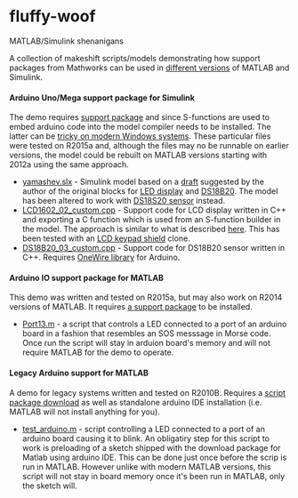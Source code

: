 # fluffy-woof
MATLAB/Simulink shenanigans

A collection of makeshift scripts/models demonstrating how support packages from Mathworks can be used in [different versions](http://www.mathworks.com/matlabcentral/answers/99769-is-arduino-supported-in-releases-prior-to-r2012a#answer_109117) of MATLAB and Simulink. 

#### Arduino Uno/Mega support package for Simulink
The demo requires [support package](http://www.mathworks.com/hardware-support/arduino-simulink.html) and since S-functions are used to embed arduino code into the model compiler needs to be installed. The latter can be [tricky on modern Windows systems](http://www.mathworks.com/matlabcentral/answers/95039-why-does-the-sdk-7-1-installation-fail-with-an-installation-failed-message-on-my-windows-system#answer_104391). These particular files were tested on R2015a and, although the files may no be runnable on earlier versions, the model could be rebuilt on MATLAB versions starting with 2012a using the same approach.

* [yamashev.slx](yamashev.slx) - Simulink model based on a [draft](http://www.mathworks.com/matlabcentral/mlc-downloads/downloads/submissions/52238/versions/1/screenshot.jpg) suggested by the author of the original blocks for [LED display](http://www.mathworks.com/matlabcentral/fileexchange/52238-arduino-lcd-library) and [DS18B20](http://www.mathworks.com/matlabcentral/fileexchange/52236-arduino-ds-library).  The model has been altered to work with [DS18S20 sensor](http://datasheets.maximintegrated.com/en/ds/DS18S20.pdf) instead.
* [LCD1602_02_custom.cpp](LCD1602_02_custom.cpp) - Support code for LCD display written in C++ and exporting a C function which is used from an S-function builder in the model. The approach is similar to what is described [here](http://mattbilsky.com/mediawiki/index.php?title=Servo_Block_Library_for_Simulink_Arduino_Target&printable=yes#How_it_Works). This has been tested with an [LCD keypad shield](http://www.dfrobot.com/wiki/index.php?title=Arduino_LCD_KeyPad_Shield_(SKU:_DFR0009)) clone. 
* [DS18B20_03_custom.cpp](DS18B20_03_custom.cpp) - Support code for DS18B20 sensor written in C++. Requires [OneWire library](http://www.pjrc.com/teensy/td_libs_OneWire.html) for Arduino.


#### Arduino IO support package for MATLAB
This demo was written and tested on R2015a, but may also work on R2014 versions of MATLAB. It requires [a support package](http://www.mathworks.com/hardware-support/arduino-matlab.html) to be installed.

* [Port13.m](Port13.m) - a script that controls a LED connected to a port of an arduino board in a fashion that resembles an SOS messsage in Morse code. Once run the script will stay in arduion board's memory and will not require MATLAB for the demo to operate.


#### Legacy Arduino support for MATLAB
A demo for legacy systems written and tested on R2010B. Requires a [script package download](http://www.mathworks.com/matlabcentral/fileexchange/32374-legacy-matlab-and-simulink-support-for-arduino) as well as standalone arduino IDE installation (i.e. MATLAB will not install anything for you). 

* [test_arduino.m](test_arduino.m) - script controlling a LED connected to a port of an arduino board causing it to blink. An obligatiry step for this script to work is preloading of a sketch shipped with the download package for Matlab using arduino IDE. This can be done just once before the scrip is run in MATLAB. However unlike with modern MATLAB versions, this script will not stay in board memory once it's been run in MATLAB, only the sketch will.
